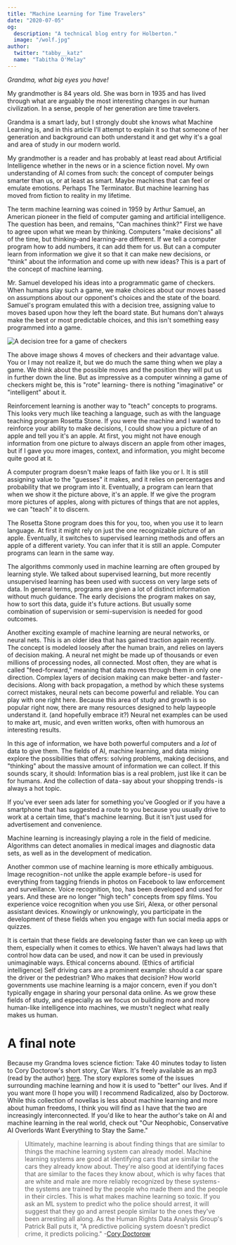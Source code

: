 ```yaml
---
title: "Machine Learning for Time Travelers"
date: "2020-07-05"
og:
  description: "A technical blog entry for Holberton."
  image: "/wolf.jpg"
author:
  twitter: "tabby__katz"
  name: "Tabitha O'Melay"
---
```


_Grandma, what big eyes you have!_


My grandmother is 84 years old. She was born in 1935 and has lived through what are arguably the most interesting changes in our human civilization. In a sense, people of her generation are time travelers.


Grandma is a smart lady, but I strongly doubt she knows what Machine Learning is, and in this article I'll attempt to explain it so that someone of her generation and background can both understand it and get why it's a goal and area of study in our modern world.


My grandmother is a reader and has probably at least read about Artificial Intelligence whether in the news or in a science fiction novel. My own understanding of AI comes from such: the concept of computer beings smarter than us, or at least as smart. Maybe machines that can feel or emulate emotions. Perhaps The Terminator. But machine learning has moved from fiction to reality in my lifetime.


The term machine learning was coined in 1959 by Arthur Samuel, an American pioneer in the field of computer gaming and artificial intelligence. The question has been, and remains, "Can machines think?" First we have to agree upon what we mean by thinking. Computers "make decisions" all of the time, but thinking–and learning–are different. If we tell a computer program how to add numbers, it can add them for us. But can a computer learn from information we give it so that it can make new decisions, or "think" about the information and come up with new ideas? This is a part of the concept of machine learning.


Mr. Samuel developed his ideas into a programmatic game of checkers. When humans play such a game, we make choices about our moves based on assumptions about our opponent's choices and the state of the board. Samuel's program emulated this with a decision tree, assigning value to moves based upon how they left the board state. But humans don't always make the best or most predictable choices, and this isn't something easy programmed into a game.


![A decision tree for a game of checkers](/machinelearning.png)

The above image shows 4 moves of checkers and their advantage value. You or I may not realize it, but we do much the same thing when we play a game. We think about the possible moves and the position they will put us in further down the line. But as impressive as a computer winning a game of checkers might be, this is "rote" learning- there is nothing "imaginative" or "intelligent" about it.


Reinforcement learning is another way to "teach" concepts to programs. This looks very much like teaching a language, such as with the language teaching program Rosetta Stone. If you were the machine and I wanted to reinforce your ability to make decisions, I could show you a picture of an apple and tell you it's an apple. At first, you might not have enough information from one picture to always discern an apple from other images, but if I gave you more images, context, and information, you might become quite good at it.


A computer program doesn't make leaps of faith like you or I. It is still assigning value to the "guesses" it makes, and it relies on percentages and probability that we program into it. Eventually, a program can learn that when we show it the picture above, it's an apple. If we give the program more pictures of apples, along with pictures of things that are not apples, we can "teach" it to discern.


The Rosetta Stone program does this for you, too, when you use it to learn language. At first it might rely on just the one recognizable picture of an apple. Eventually, it switches to supervised learning methods and offers an apple of a different variety. You can infer that it is still an apple. Computer programs can learn in the same way.


The algorithms commonly used in machine learning are often grouped by learning style. We talked about supervised learning, but more recently unsupervised learning has been used with success on very large sets of data. In general terms, programs are given a lot of distinct information without much guidance. The early decisions the program makes on say, how to sort this data, guide it's future actions. But usually some combination of supervision or semi-supervision is needed for good outcomes.


Another exciting example of machine learning are neural networks, or neural nets. This is an older idea that has gained traction again recently. The concept is modeled loosely after the human brain, and relies on layers of decision making. A neural net might be made up of thousands or even millions of processing nodes, all connected. Most often, they are what is called "feed-forward," meaning that data moves through them in only one direction. Complex layers of decision making can make better - and faster - decisions. Along with back propagation, a method by which these systems correct mistakes, neural nets can become powerful and reliable. You can play with one right here. Because this area of study and growth is so popular right now, there are many resources designed to help laypeople understand it. (and hopefully embrace it?) Neural net examples can be used to make art, music, and even written works, often with humorous an interesting results.


In this age of information, we have both powerful computers and a *lot* of data to give them. The fields of AI, machine learning, and data mining explore the possibilities that offers: solving problems, making decisions, and "thinking" about the massive amount of information we can collect. If this sounds scary, it should: Information bias is a real problem, just like it can be for humans. And the collection of data - say about your shopping trends - is always a hot topic.


If you've ever seen ads later for something you've Googled or if you have a smartphone that has suggested a route to you because you usually drive to work at a certain time, that's machine learning. But it isn't just used for advertisement and convenience.


Machine learning is increasingly playing a role in the field of medicine. Algorithms can detect anomalies in medical images and diagnostic data sets, as well as in the development of medication.


Another common use of machine learning is more ethically ambiguous. Image recognition - not unlike the apple example before - is used for everything from tagging friends in photos on Facebook to law enforcement and surveillance. Voice recognition, too, has been developed and used for years. And these are no longer "high tech" concepts from spy films. You experience voice recognition when you use Siri, Alexa, or other personal assistant devices. Knowingly or unknowingly, you participate in the development of these fields when you engage with fun social media apps or quizzes.


It is certain that these fields are developing faster than we can keep up with them, especially when it comes to ethics. We haven't always had laws that control how data can be used, and now it can be used in previously unimaginable ways. Ethical concerns abound. (Ethics of artificial intelligence) Self driving cars are a prominent example: should a car spare the driver or the pedestrian? Who makes that decision? How world governments use machine learning is a major concern, even if you don't typically engage in sharing your personal data online. As we grow these fields of study, and especially as we focus on building more and more human-like intelligence into machines, we mustn't neglect what really makes us human.

# A final note

Because my Grandma loves science fiction: Take 40 minutes today to listen to Cory Doctorow's short story, Car Wars. It's freely available as an mp3 (read by the author) [here](http://ia902904.us.archive.org/12/items/CarWars/Car%20Wars.mp3). The story explores some of the issues surrounding machine learning and how it is used to "better" our lives. And if you want more (I hope you will) I recommend Radicalized, also by Doctorow. While this collection of novellas is less about machine learning and more about human freedoms, I think you will find as I have that the two are increasingly interconnected. If you'd like to hear the author's take on AI and machine learning in the real world, check out "Our Neophobic, Conservative AI Overlords Want Everything to Stay the Same."

>Ultimately, machine learning is about finding things that are similar to things the machine learning system can already model. Machine learning systems are good at identifying cars that are similar to the cars they already know about. They're also good at identifying faces that are similar to the faces they know about, which is why faces that are white and male are more reliably recognized by these systems - the systems are trained by the people who made them and the people in their circles.
This is what makes machine learning so toxic. If you ask an ML system to
predict who the police should arrest, it will suggest that they go and arrest
people similar to the ones they've been arresting all along. As the Human
Rights Data Analysis Group's Patrick Ball puts it, "A predictive policing
system doesn't predict crime, it predicts policing." -[Cory Doctorow](https://blog.lareviewofbooks.org/provocations/neophobic-conservative-ai-overlords-want-everything-stay/)
